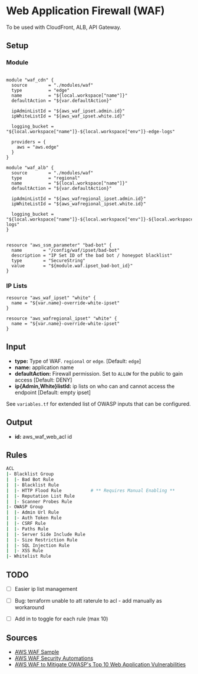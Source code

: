# Web Application Firewall (WAF)
To be used with CloudFront, ALB, API Gateway.

## Setup

### Module
```hcl-terraform

module "waf_cdn" {
  source        = "./modules/waf"
  type          = "edge"
  name          = "${local.workspace["name"]}"
  defaultAction = "${var.defaultAction}"

  ipAdminListId = "${aws_waf_ipset.admin.id}"
  ipWhiteListId = "${aws_waf_ipset.white.id}"
  
  logging_bucket = "${local.workspace["name"]}-${local.workspace["env"]}-edge-logs"
  
  providers = {
    aws = "aws.edge"
  }
}

module "waf_alb" {
  source        = "./modules/waf"
  type          = "regional"
  name          = "${local.workspace["name"]}"
  defaultAction = "${var.defaultAction}"

  ipAdminListId = "${aws_wafregional_ipset.admin.id}"
  ipWhiteListId = "${aws_wafregional_ipset.white.id}"
  
  logging_bucket = "${local.workspace["name"]}-${local.workspace["env"]}-${local.workspace["region"]}-logs"
}


resource "aws_ssm_parameter" "bad-bot" {
  name        = "/config/waf/ipset/bad-bot"
  description = "IP Set ID of the bad bot / honeypot blacklist"
  type        = "SecureString"
  value       = "${module.waf.ipset_bad-bot_id}"
}

```

### IP Lists
```hcl-terraform
resource "aws_waf_ipset" "white" {
  name = "${var.name}-override-white-ipset"
}

resource "aws_wafregional_ipset" "white" {
  name = "${var.name}-override-white-ipset"
}

```

## Input
- **type:** Type of WAF. `regional` or `edge`. [Default: `edge`]
- **name:** application name
- **defaultAction:** Firewall permission. Set to `ALLOW` for the public to gain access [Default: DENY]
- **ip{Admin,White}listId:** ip lists on who can and cannot access the endpoint [Default: empty ipset]

See `variables.tf` for extended list of OWASP inputs that can be configured.

## Output
- **id:** aws_waf_web_acl id

## Rules

```bash
ACL
|- Blacklist Group
|  |- Bad Bot Rule
|  |- Blacklist Rule
|  |- HTTP Flood Rule           # ** Requires Manual Enabling **
|  |- Reputation List Rule
|  |- Scanner Probes Rule
|- OWASP Group
|  |- Admin Url Rule
|  |- Auth Token Rule
|  |- CSRF Rule
|  |- Paths Rule
|  |- Server Side Include Rule
|  |- Size Restriction Rule
|  |- SQL Injection Rule
|  |- XSS Rule
|- Whitelist Rule


```


## TODO
- [ ] Easier ip list management 
- [ ] Bug: terraform unable to att raterule to acl - add manually as workaround
- [ ] Add in to toggle for each rule (max 10)


## Sources
- [AWS WAF Sample](https://github.com/awslabs/aws-waf-sample)
- [AWS WAF Security Automations](https://aws.amazon.com/solutions/aws-waf-security-automations)
- [AWS WAF to Mitigate OWASP's Top 10 Web Application Vulnerabilities](https://aws.amazon.com/about-aws/whats-new/2017/07/use-aws-waf-to-mitigate-owasps-top-10-web-application-vulnerabilities/)
